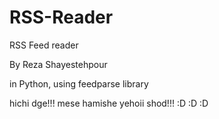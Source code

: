 RSS-Reader
==========

RSS Feed reader

By Reza Shayestehpour

in Python, using feedparse library

hichi dge!!! mese hamishe yehoii shod!!! :D :D :D

